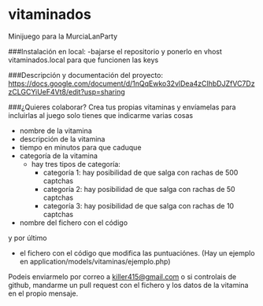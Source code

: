 vitaminados
===========

Minijuego para la MurciaLanParty

###Instalación en local:
-bajarse el repositorio y ponerlo en vhost vitaminados.local para que funcionen las keys

###Descripción y documentación del proyecto:
https://docs.google.com/document/d/1nQqEwko32vlDea4zCIhbDJZfVC7DzzCLGCYiUeF4Vt8/edit?usp=sharing

###¿Quieres colaborar?
Crea tus propias vitaminas y envíamelas para incluirlas al juego
solo tienes que indicarme varias cosas
- nombre de la vitamina
- descripción de la vitamina
- tiempo en minutos para que caduque
- categoría de la vitamina
	- hay tres tipos de categoría:
		- categoría 1: hay posibilidad de que salga con rachas de 500 captchas
		- categoría 2: hay posibilidad de que salga con rachas de 50 captchas
		- categoría 3: hay posibilidad de que salga con rachas de 10 captchas
- nombre del fichero con el código 

y por último

- el fichero con el código que modifica las puntuaciónes. (Hay un ejemplo en application/models/vitaminas/ejemplo.php)

Podeis enviarmelo por correo a killer415@gmail.com o si controlais de github, mandarme un pull 
request con el fichero y los datos de la vitamina en el propio mensaje.
